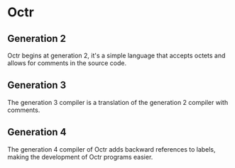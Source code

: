 # Octr

## Generation 2

Octr begins at generation 2, it's a simple language that accepts octets and allows for comments in the source code.

## Generation 3

The generation 3 compiler is a translation of the generation 2 compiler with comments.

## Generation 4

The generation 4 compiler of Octr adds backward references to labels, making the development of Octr programs easier.


